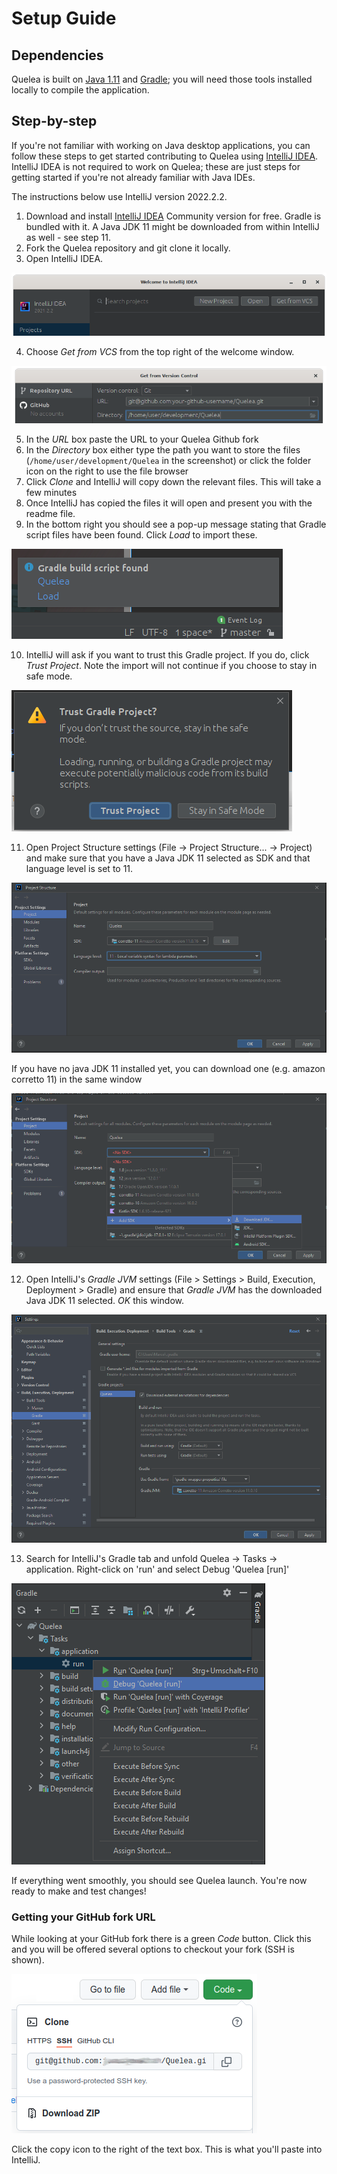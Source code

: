 # Setup Guide

## Dependencies

Quelea is built on [Java 1.11](https://docs.aws.amazon.com/corretto/latest/corretto-11-ug/downloads-list.html) and [Gradle](https://gradle.org/); you will need those tools installed locally to compile the application.

## Step-by-step

If you're not familiar with working on Java desktop applications, you can follow these steps to get started contributing to Quelea using [IntelliJ IDEA](https://www.jetbrains.com/idea/). IntelliJ IDEA is not required to work on Quelea; these are just steps for getting started if you're not already familiar with Java IDEs.

The instructions below use IntelliJ version 2022.2.2.

1. Download and install [IntelliJ IDEA](https://www.jetbrains.com/idea/download) Community version for free. Gradle is bundled with it. A Java JDK 11 might be downloaded from within IntelliJ as well - see step 11.
2. Fork the Quelea repository and git clone it locally.
3. Open IntelliJ IDEA.

![](images/IntellijWelcome.png)

4. Choose _Get from VCS_ from the top right of the welcome window.

  ![](images/IntellijGetFromVcs.png)

5. In the _URL_ box paste the URL to your Quelea Github fork
6. In the _Directory_ box either type the path you want to store the files (`/home/user/development/Quelea` in the screenshot) or click the folder icon on the right to use the file browser
7. Click _Clone_ and IntelliJ will copy down the relevant files.  This will take a few minutes
8. Once IntelliJ has copied the files it will open and present you with the readme file.
9. In the bottom right you should see a pop-up message stating that Gradle script files have been found.  Click _Load_ to import these.

  ![](images/IntellijLoadGradleBuildScript.png)

10. IntelliJ will ask if you want to trust this Gradle project.  If you do, click  _Trust Project_.  Note the import will not continue if you choose to stay in safe mode.

  ![](images/IntellijTrustGradleProject.png)

11. Open Project Structure settings (File -> Project Structure... -> Project) and make sure that you have a Java JDK 11 selected as SDK and that language level is set to 11.

  ![](images/IntelliJSelectedJDK11.png)

If you have no java JDK 11 installed yet, you can download one (e.g. amazon corretto 11) in the same window

  ![](images/IntelliJDownloadJDK11.png)

12. Open IntelliJ's _Gradle JVM_ settings (File > Settings > Build, Execution, Deployment > Gradle) and ensure that _Gradle JVM_ has the downloaded Java JDK 11 selected.  _OK_ this window.

  ![](images/IntelliJGradleJVM.PNG)

13. Search for IntelliJ's Gradle tab and unfold Quelea -> Tasks -> application. Right-click on 'run' and select Debug 'Quelea [run]'

  ![](images/IntelliJGradleTab.PNG)

If everything went smoothly, you should see Quelea launch. You're now ready to make and test changes!

### Getting your GitHub fork URL
While looking at your GitHub fork there is a green _Code_ button.  Click this and you will be offered several options to checkout your fork (SSH is shown).

![](images/GithubCodeButton.png)

Click the copy icon to the right of the text box.  This is what you'll paste into IntelliJ.